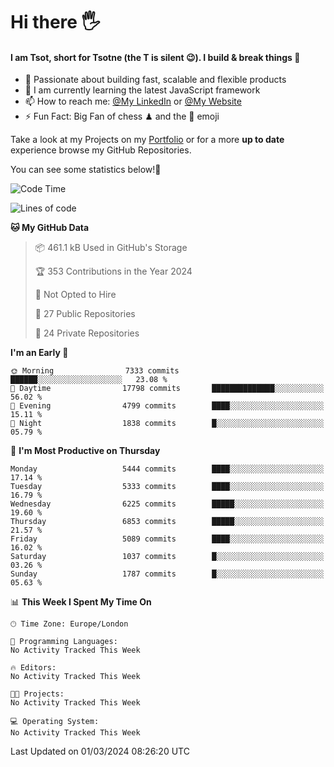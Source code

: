 # Hi there :raised_hand_with_fingers_splayed:
#### I am Tsot, short for Tsotne (the T is silent :wink:). I build & break things :space_invader:
- :telescope: Passionate about building fast, scalable and flexible products
- :seedling: I am currently learning the latest JavaScript framework 
- :mailbox: How to reach me: [@My LinkedIn](https://www.linkedin.com/in/tsotne-gvadzabia/) or [@My Website](https://tsotne.co.uk/contact)
- :zap: Fun Fact: Big Fan of chess ♟ and the 👾 emoji

Take a look at my Projects on my [Portfolio](https://tsotne.co.uk/) or for a more **up to date** experience browse my GitHub Repositories.

You can see some statistics below!:space_invader:
<!--START_SECTION:waka-->
![Code Time](http://img.shields.io/badge/Code%20Time-761%20hrs%202%20mins-blue)

![Lines of code](https://img.shields.io/badge/From%20Hello%20World%20I%27ve%20Written-11.6%20million%20lines%20of%20code-blue)

**🐱 My GitHub Data** 

> 📦 461.1 kB Used in GitHub's Storage 
 > 
> 🏆 353 Contributions in the Year 2024
 > 
> 🚫 Not Opted to Hire
 > 
> 📜 27 Public Repositories 
 > 
> 🔑 24 Private Repositories 
 > 
**I'm an Early 🐤** 

```text
🌞 Morning                7333 commits        ██████░░░░░░░░░░░░░░░░░░░   23.08 % 
🌆 Daytime                17798 commits       ██████████████░░░░░░░░░░░   56.02 % 
🌃 Evening                4799 commits        ████░░░░░░░░░░░░░░░░░░░░░   15.11 % 
🌙 Night                  1838 commits        █░░░░░░░░░░░░░░░░░░░░░░░░   05.79 % 
```
📅 **I'm Most Productive on Thursday** 

```text
Monday                   5444 commits        ████░░░░░░░░░░░░░░░░░░░░░   17.14 % 
Tuesday                  5333 commits        ████░░░░░░░░░░░░░░░░░░░░░   16.79 % 
Wednesday                6225 commits        █████░░░░░░░░░░░░░░░░░░░░   19.60 % 
Thursday                 6853 commits        █████░░░░░░░░░░░░░░░░░░░░   21.57 % 
Friday                   5089 commits        ████░░░░░░░░░░░░░░░░░░░░░   16.02 % 
Saturday                 1037 commits        █░░░░░░░░░░░░░░░░░░░░░░░░   03.26 % 
Sunday                   1787 commits        █░░░░░░░░░░░░░░░░░░░░░░░░   05.63 % 
```


📊 **This Week I Spent My Time On** 

```text
🕑︎ Time Zone: Europe/London

💬 Programming Languages: 
No Activity Tracked This Week

🔥 Editors: 
No Activity Tracked This Week

🐱‍💻 Projects: 
No Activity Tracked This Week

💻 Operating System: 
No Activity Tracked This Week
```


 Last Updated on 01/03/2024 08:26:20 UTC
<!--END_SECTION:waka-->

